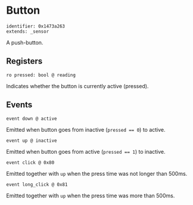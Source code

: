 # Button

    identifier: 0x1473a263
    extends: _sensor

A push-button.

## Registers

    ro pressed: bool @ reading

Indicates whether the button is currently active (pressed).

## Events

    event down @ active

Emitted when button goes from inactive (`pressed == 0`) to active.

    event up @ inactive

Emitted when button goes from active (`pressed == 1`) to inactive.

    event click @ 0x80

Emitted together with `up` when the press time was not longer than 500ms.

    event long_click @ 0x81

Emitted together with `up` when the press time was more than 500ms.

